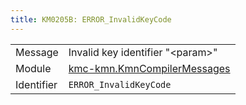 ```yaml
---
title: KM0205B: ERROR_InvalidKeyCode
---
```


|            |           |
|------------|---------- |
| Message    | Invalid key identifier "&lt;param&gt;" |
| Module     | [kmc-kmn.KmnCompilerMessages](kmc-kmn.kmncompilermessages) |
| Identifier | `ERROR_InvalidKeyCode` |


